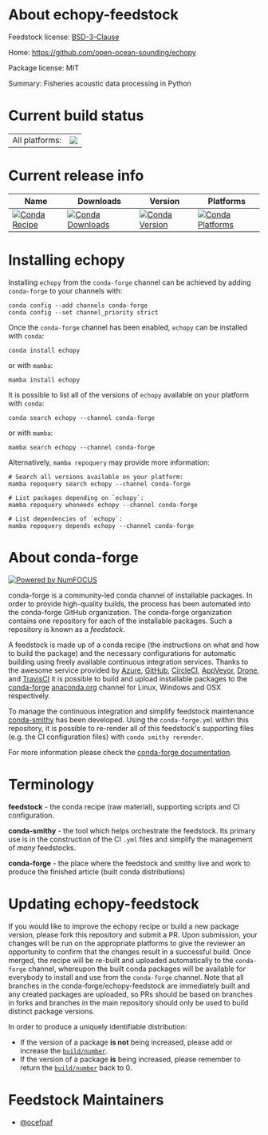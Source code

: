 About echopy-feedstock
======================

Feedstock license: [BSD-3-Clause](https://github.com/conda-forge/echopy-feedstock/blob/main/LICENSE.txt)

Home: https://github.com/open-ocean-sounding/echopy

Package license: MIT

Summary: Fisheries acoustic data processing in Python

Current build status
====================


<table><tr><td>All platforms:</td>
    <td>
      <a href="https://dev.azure.com/conda-forge/feedstock-builds/_build/latest?definitionId=18685&branchName=main">
        <img src="https://dev.azure.com/conda-forge/feedstock-builds/_apis/build/status/echopy-feedstock?branchName=main">
      </a>
    </td>
  </tr>
</table>

Current release info
====================

| Name | Downloads | Version | Platforms |
| --- | --- | --- | --- |
| [![Conda Recipe](https://img.shields.io/badge/recipe-echopy-green.svg)](https://anaconda.org/conda-forge/echopy) | [![Conda Downloads](https://img.shields.io/conda/dn/conda-forge/echopy.svg)](https://anaconda.org/conda-forge/echopy) | [![Conda Version](https://img.shields.io/conda/vn/conda-forge/echopy.svg)](https://anaconda.org/conda-forge/echopy) | [![Conda Platforms](https://img.shields.io/conda/pn/conda-forge/echopy.svg)](https://anaconda.org/conda-forge/echopy) |

Installing echopy
=================

Installing `echopy` from the `conda-forge` channel can be achieved by adding `conda-forge` to your channels with:

```
conda config --add channels conda-forge
conda config --set channel_priority strict
```

Once the `conda-forge` channel has been enabled, `echopy` can be installed with `conda`:

```
conda install echopy
```

or with `mamba`:

```
mamba install echopy
```

It is possible to list all of the versions of `echopy` available on your platform with `conda`:

```
conda search echopy --channel conda-forge
```

or with `mamba`:

```
mamba search echopy --channel conda-forge
```

Alternatively, `mamba repoquery` may provide more information:

```
# Search all versions available on your platform:
mamba repoquery search echopy --channel conda-forge

# List packages depending on `echopy`:
mamba repoquery whoneeds echopy --channel conda-forge

# List dependencies of `echopy`:
mamba repoquery depends echopy --channel conda-forge
```


About conda-forge
=================

[![Powered by
NumFOCUS](https://img.shields.io/badge/powered%20by-NumFOCUS-orange.svg?style=flat&colorA=E1523D&colorB=007D8A)](https://numfocus.org)

conda-forge is a community-led conda channel of installable packages.
In order to provide high-quality builds, the process has been automated into the
conda-forge GitHub organization. The conda-forge organization contains one repository
for each of the installable packages. Such a repository is known as a *feedstock*.

A feedstock is made up of a conda recipe (the instructions on what and how to build
the package) and the necessary configurations for automatic building using freely
available continuous integration services. Thanks to the awesome service provided by
[Azure](https://azure.microsoft.com/en-us/services/devops/), [GitHub](https://github.com/),
[CircleCI](https://circleci.com/), [AppVeyor](https://www.appveyor.com/),
[Drone](https://cloud.drone.io/welcome), and [TravisCI](https://travis-ci.com/)
it is possible to build and upload installable packages to the
[conda-forge](https://anaconda.org/conda-forge) [anaconda.org](https://anaconda.org/)
channel for Linux, Windows and OSX respectively.

To manage the continuous integration and simplify feedstock maintenance
[conda-smithy](https://github.com/conda-forge/conda-smithy) has been developed.
Using the ``conda-forge.yml`` within this repository, it is possible to re-render all of
this feedstock's supporting files (e.g. the CI configuration files) with ``conda smithy rerender``.

For more information please check the [conda-forge documentation](https://conda-forge.org/docs/).

Terminology
===========

**feedstock** - the conda recipe (raw material), supporting scripts and CI configuration.

**conda-smithy** - the tool which helps orchestrate the feedstock.
                   Its primary use is in the construction of the CI ``.yml`` files
                   and simplify the management of *many* feedstocks.

**conda-forge** - the place where the feedstock and smithy live and work to
                  produce the finished article (built conda distributions)


Updating echopy-feedstock
=========================

If you would like to improve the echopy recipe or build a new
package version, please fork this repository and submit a PR. Upon submission,
your changes will be run on the appropriate platforms to give the reviewer an
opportunity to confirm that the changes result in a successful build. Once
merged, the recipe will be re-built and uploaded automatically to the
`conda-forge` channel, whereupon the built conda packages will be available for
everybody to install and use from the `conda-forge` channel.
Note that all branches in the conda-forge/echopy-feedstock are
immediately built and any created packages are uploaded, so PRs should be based
on branches in forks and branches in the main repository should only be used to
build distinct package versions.

In order to produce a uniquely identifiable distribution:
 * If the version of a package **is not** being increased, please add or increase
   the [``build/number``](https://docs.conda.io/projects/conda-build/en/latest/resources/define-metadata.html#build-number-and-string).
 * If the version of a package **is** being increased, please remember to return
   the [``build/number``](https://docs.conda.io/projects/conda-build/en/latest/resources/define-metadata.html#build-number-and-string)
   back to 0.

Feedstock Maintainers
=====================

* [@ocefpaf](https://github.com/ocefpaf/)

